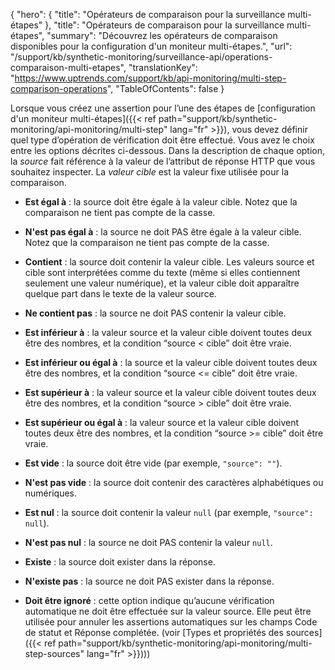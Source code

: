 {
"hero": {
"title": "Opérateurs de comparaison pour la surveillance multi-étapes"
},
"title": "Opérateurs de comparaison pour la surveillance multi-étapes",
"summary": "Découvrez les opérateurs de comparaison disponibles pour la configuration d'un moniteur multi-étapes.",
"url": "/support/kb/synthetic-monitoring/surveillance-api/operations-comparaison-multi-etapes",
"translationKey": "https://www.uptrends.com/support/kb/api-monitoring/multi-step-comparison-operations",
"TableOfContents": false
}

Lorsque vous créez une assertion pour l’une des étapes de [configuration d'un moniteur multi-étapes]({{< ref path="support/kb/synthetic-monitoring/api-monitoring/multi-step" lang="fr" >}}), vous devez définir quel type d’opération de vérification doit être effectué. Vous avez le choix entre les options décrites ci-dessous. Dans la description de chaque option, la *source* fait référence à la valeur de l’attribut de réponse HTTP que vous souhaitez inspecter. La *valeur cible* est la valeur fixe utilisée pour la comparaison.

- **Est égal à** : la source doit être égale à la valeur cible. Notez que la comparaison ne tient pas compte de la casse.

- **N'est pas égal à** : la source ne doit PAS être égale à la valeur cible. Notez que la comparaison ne tient pas compte de la casse.

- **Contient** : la source doit contenir la valeur cible. Les valeurs source et cible sont interprétées comme du texte (même si elles contiennent seulement une valeur numérique), et la valeur cible doit apparaître quelque part dans le texte de la valeur source.

- **Ne contient pas** : la source ne doit PAS contenir la valeur cible.

- **Est inférieur à** : la valeur source et la valeur cible doivent toutes deux être des nombres, et la condition “source < cible” doit être vraie.

- **Est inférieur ou égal à** : la source et la valeur cible doivent toutes deux être des nombres, et la condition “source <= cible” doit être vraie.

- **Est supérieur à** : la valeur source et la valeur cible doivent toutes deux être des nombres, et la condition “source > cible” doit être vraie.

- **Est supérieur ou égal à** : la valeur source et la valeur cible doivent toutes deux être des nombres, et la condition “source >= cible” doit être vraie.

- **Est vide** : la source doit être vide (par exemple, `"source": ""`).

- **N'est pas vide** : la source doit contenir des caractères alphabétiques ou numériques.

- **Est nul** : la source doit contenir la valeur `null` (par exemple, `"source": null`).

- **N'est pas nul** : la source ne doit PAS contenir la valeur `null`.

- **Existe** : la source doit exister dans la réponse.

- **N'existe pas** : la source ne doit PAS exister dans la réponse.

- **Doit être ignoré** : cette option indique qu’aucune vérification automatique ne doit être effectuée sur la valeur source. Elle peut être utilisée pour annuler les assertions automatiques sur les champs Code de statut et Réponse complétée. (voir [Types et propriétés des sources]({{< ref path="support/kb/synthetic-monitoring/api-monitoring/multi-step-sources" lang="fr" >}})))
